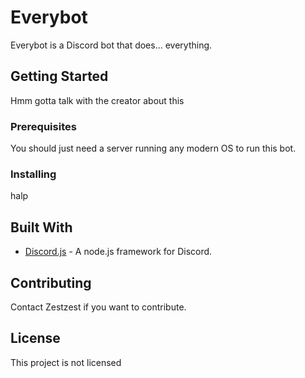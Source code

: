 # Everybot

Everybot is a Discord bot that does... everything.

## Getting Started

Hmm gotta talk with the creator about this

### Prerequisites

You should just need a server running any modern OS to run this bot.

### Installing

halp

## Built With

* [Discord.js](https://discord.js.org/) - A node.js framework for Discord.

## Contributing

Contact Zestzest if you want to contribute.

## License

This project is not licensed
